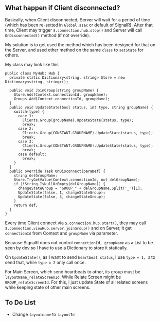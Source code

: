 ## What happen if Client disconnected?

Basically, when Client disconnected, Server will wait for a period of time (which has been re-setted in `Global.asax` or default of SignalR). After that time, Client may trigger `$.connection.hub.stop()` and Server will call `OnDisconnected()` method (if not override).

My solution is to get used the method which has been designed for that on the Server, and used other method on the same `class` to `setState` for others.

My class may look like this

```
public class MyHub: Hub {
  private static Dictionary<string, string> Store = new Dictionary<string, string>();

  public void JoinGroup(string groupName) {
    Store.Add(Context.connectionId, groupName);
    Groups.Add(Context.connectionId, groupName);
  }
  public void UpdateState(bool status, int type, string groupName) {
    switch(type) {
      case 1:
        Clients.Group(groupName).UpdateState(status, type);
        break;
      case 2:
        Clients.Group(CONSTANT.GROUPNAME).UpdateState(status, type);
        break;
      case 3:
        Clients.Group(CONSTANT.GROUPNAME).UpdateState(status, type);
        break;
      case default:
        break;
    }
  }
  public override Task OnDisconnect(paraDef) {
    string delGroupName;
    Store.TryGetValue(Context.connectionId, out delGroupName);
    if (!String.IsNullOrEmpty(delGroupName)) {
      changeStateGroup = "GROUP_" + delGroupName.Split('_')[1];
      UpdateState(false, 1, changeStateGroup);
      UpdateState(false, 3, changeStateGroup);
    }
    return def;
  }
}
```

Every time Client connect via `$.connection.hub.start()`, they may call `$.connection.viewHub.server.joinGroup()` and on Server, it get `connectionId` from Context and `groupName` via parameter.

Because SignalR does not control `connectionId, groupName` as a List to be seen by dev so I have to use a Dictionary to store it statically.

On `UpdateState()`, as I want to send `heartbeat status`, I use `type = 1, 3` to send that, while `type = 2` only call once.

For Main Screen, which send heartbeats to other, its group must be `layoutName_relateScreenId`. While Relate Screen might be `GROUP_relateScreenId`. For this, I just update State of all related screens while keeping state of other main screens.

## To Do List
* Change `layoutname` to `layoutId`